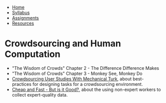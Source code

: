 <ul id="ProjectSubmenu">
    <li><a class="home" href="../index.html" title="Home">Home</a></li>
    <li><a class="syllabus" href="../syllabus.html" title="Syllabus">Syllabus</a></li>
    <li><a class="assignments" href="../assignments.html" title="Assignments">Assignments</a></li>
    <li><a class="resources" href="../resources.html" title="Resources">Resources</a></li>
</ul>

<link rel="stylesheet" type="text/css" href="../stylesheet.css" />

# Crowdsourcing and Human Computation

- "The Wisdom of Crowds" Chapter 2 - The Difference Difference Makes 
- "The Wisdom of Crowds" Chapter 3 - Monkey See, Monkey Do
- [Crowdsourcing User Studies With Mechanical Turk](downloads/KitturEtAl.pdf), about best-practices for designing tasks for a crowdsourcing environment.
- [Cheap and Fast - But is it Good?](downloads/SnowEtAl.pdf), about the using non-expert workers to collect expert-quality data. 
 
